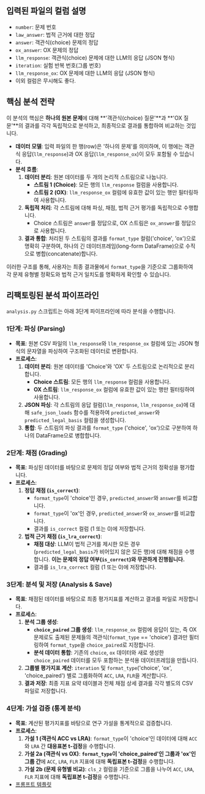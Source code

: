 ## 입력된 파일의 컬럼 설명
- `number`: 문제 번호
- `law_answer`: 법적 근거에 대한 정답
- `answer`: 객관식(choice) 문제의 정답
- `ox_answer`: OX 문제의 정답
- `llm_response`: 객관식(choice) 문제에 대한 LLM의 응답 (JSON 형식)
- `iteration`: 실험 반복 번호(그룹 번호)
- `llm_response_ox`: OX 문제에 대한 LLM의 응답 (JSON 형식)
- 이외 컬럼은 무시해도 좋다. 

## 핵심 분석 전략
이 분석의 핵심은 **하나의 원본 문제**에 대해 **'객관식(choice) 질문'**과 **'OX 질문'**의 결과를 각각 독립적으로 분석하고, 최종적으로 결과를 통합하여 비교하는 것입니다.

- **데이터 모델**: 입력 파일의 한 행(row)은 '하나의 문제'를 의미하며, 이 행에는 객관식 응답(`llm_response`)과 OX 응답(`llm_response_ox`)이 모두 포함될 수 있습니다.
- **분석 흐름**:
  1.  **데이터 분리**: 원본 데이터를 두 개의 논리적 스트림으로 나눕니다.
      - **스트림 1 (Choice)**: 모든 행의 `llm_response` 컬럼을 사용합니다.
      - **스트림 2 (OX)**: `llm_response_ox` 컬럼에 유효한 값이 있는 행만 필터링하여 사용합니다.
  2.  **독립적 처리**: 각 스트림에 대해 파싱, 채점, 법적 근거 평가를 독립적으로 수행합니다.
      - Choice 스트림은 `answer`를 정답으로, OX 스트림은 `ox_answer`를 정답으로 사용합니다.
  3.  **결과 통합**: 처리된 두 스트림의 결과를 `format_type` 컬럼('choice', 'ox')으로 명확히 구분하여, 하나의 긴 데이터프레임(long-form DataFrame)으로 수직으로 병합(concatenate)합니다.

이러한 구조를 통해, 사용자는 최종 결과물에서 `format_type`을 기준으로 그룹화하여 각 문제 유형별 정확도와 법적 근거 일치도를 명확하게 확인할 수 있습니다.

## 리팩토링된 분석 파이프라인
`analysis.py` 스크립트는 아래 3단계 파이프라인에 따라 분석을 수행합니다.

### 1단계: 파싱 (Parsing)
- **목표**: 원본 CSV 파일의 `llm_response`와 `llm_response_ox` 컬럼에 있는 JSON 형식의 문자열을 파싱하여 구조화된 데이터로 변환합니다.
- **프로세스**:
  1.  **데이터 분리**: 원본 데이터를 'Choice'와 'OX' 두 스트림으로 논리적으로 분리합니다.
      - **Choice 스트림**: 모든 행의 `llm_response` 컬럼을 사용합니다.
      - **OX 스트림**: `llm_response_ox` 컬럼에 유효한 값이 있는 행만 필터링하여 사용합니다.
  2.  **JSON 파싱**: 각 스트림의 응답 컬럼(`llm_response`, `llm_response_ox`)에 대해 `safe_json_loads` 함수를 적용하여 `predicted_answer`와 `predicted_legal_basis` 컬럼을 생성합니다.
  3.  **통합**: 두 스트림의 파싱 결과를 `format_type` ('choice', 'ox')으로 구분하여 하나의 DataFrame으로 병합합니다.

### 2단계: 채점 (Grading)
- **목표**: 파싱된 데이터를 바탕으로 문제의 정답 여부와 법적 근거의 정확성을 평가합니다.
- **프로세스**:
  1.  **정답 채점 (`is_correct`)**:
      - `format_type`이 'choice'인 경우, `predicted_answer`와 `answer`를 비교합니다.
      - `format_type`이 'ox'인 경우, `predicted_answer`와 `ox_answer`를 비교합니다.
      - 결과를 `is_correct` 컬럼 (1 또는 0)에 저장합니다.
  2.  **법적 근거 채점 (`is_lra_correct`)**:
      - **채점 대상**: LLM이 법적 근거를 제시한 모든 경우(`predicted_legal_basis`가 비어있지 않은 모든 행)에 대해 채점을 수행합니다. **이는 문제의 정답 여부(`is_correct`)와 무관하게 진행됩니다.**
      - 결과를 `is_lra_correct` 컬럼 (1 또는 0)에 저장합니다.

### 3단계: 분석 및 저장 (Analysis & Save)
- **목표**: 채점된 데이터를 바탕으로 최종 평가지표를 계산하고 결과를 파일로 저장합니다.
- **프로세스**:
  1.  **분석 그룹 생성**:
      - **`choice_paired` 그룹 생성**: `llm_response_ox` 컬럼에 응답이 있는, 즉 OX 문제로도 출제된 문제들의 객관식(`format_type` == 'choice') 결과만 필터링하여 `format_type`을 `choice_paired`로 지정합니다.
      - **분석 데이터 통합**: 기존의 `choice`, `ox` 데이터와 새로 생성한 `choice_paired` 데이터를 모두 포함하는 분석용 데이터프레임을 만듭니다.
  2.  **그룹별 평가지표 계산**: `iteration` 및 `format_type`('choice', 'ox', 'choice_paired') 별로 그룹화하여 `ACC`, `LRA`, `FLR`을 계산합니다.
  3.  **결과 저장**: 최종 지표 요약 테이블과 전체 채점 상세 결과를 각각 별도의 CSV 파일로 저장합니다.

### 4단계: 가설 검증 (통계 분석)
- **목표**: 계산된 평가지표를 바탕으로 연구 가설을 통계적으로 검증합니다.
- **프로세스**:
  1.  **가설 1 (객관식 ACC vs LRA)**: `format_type`이 'choice'인 데이터에 대해 `ACC`와 `LRA` 간 **대응표본 t-검정**을 수행합니다.
  2.  **가설 2a (객관식 vs OX)**: **`format_type`이 'choice_paired'인 그룹과 'ox'인 그룹 간**에 `ACC`, `LRA`, `FLR` 지표에 대해 **독립표본 t-검정**을 수행합니다.
  3.  **가설 2b (문제 유형별 비교)**: `cls_2` 컬럼을 기준으로 그룹을 나누어 `ACC`, `LRA`, `FLR` 지표에 대해 **독립표본 t-검정**을 수행합니다.
- [프롬프트 템플릿](code_work/scripts/prompts.py)